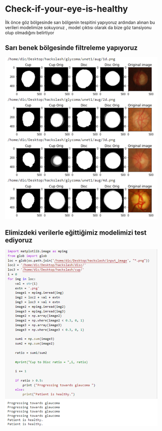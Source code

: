 # Check-if-your-eye-is-healthy
İlk önce göz bölgesinde sarı bölgenin tespitini yapıyoruz ardından alınan bu verileri modelimize sokuyoruz , model çıktısı olarak da bize göz tansiyonu olup olmadığını belirtiyor 

<h2>Sarı benek bölgesinde filtreleme yapıyoruz</h2>

![göz_bölgesi](https://raw.githubusercontent.com/Furkan179/Check-if-your-eye-is-healthy/main/images.PNG)

<h2>Elimizdeki verilerle eğittiğimiz modelimizi test ediyoruz</h2>

![Tahmin ediyoruz](https://raw.githubusercontent.com/Furkan179/Check-if-your-eye-is-healthy/main/prediction.PNG)
